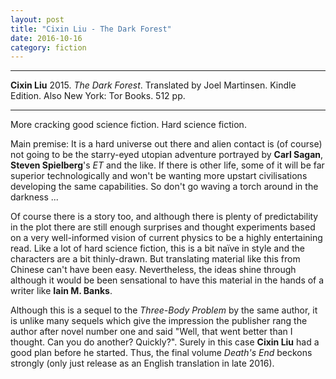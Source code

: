 ```yaml
---
layout: post
title: "Cixin Liu - The Dark Forest"
date: 2016-10-16
category: fiction
---
```


***
<b>Cixin Liu</b> 2015. _The Dark Forest_. Translated by Joel Martinsen. Kindle Edition.  Also New York: Tor Books. 512 pp.

***

More cracking good science fiction.  Hard science fiction.

Main premise:  It is a hard universe out there and alien contact is (of course) not going to be the starry-eyed utopian adventure portrayed by **Carl Sagan**, **Steven Spielberg**'s _ET_ and the like.  If there is other life, some of it will be far superior technologically and won't be wanting more upstart civilisations developing the same capabilities.  So don't go waving a torch around in the darkness ...

Of course there is a story too, and although there is plenty of predictability in the plot there are still enough surprises and thought experiments based on a very well-informed vision of current physics to be a highly entertaining read.  Like a lot of hard science fiction, this is a bit naïve in style and the characters are a bit thinly-drawn.  But translating material like this from Chinese can't have been easy.  Nevertheless, the ideas shine through although it would be been sensational to have this material in the hands of a writer like **Iain M. Banks**. 

Although this is a sequel to the _Three-Body Problem_ by the same author, it is unlike many sequels which give the impression the publisher rang the author after novel number one and said "Well, that went better than I thought.  Can you do another?  Quickly?".  Surely in this case **Cixin Liu** had a good plan before he started.  Thus, the final volume _Death's End_  beckons strongly (only just release as an English translation in late 2016).
